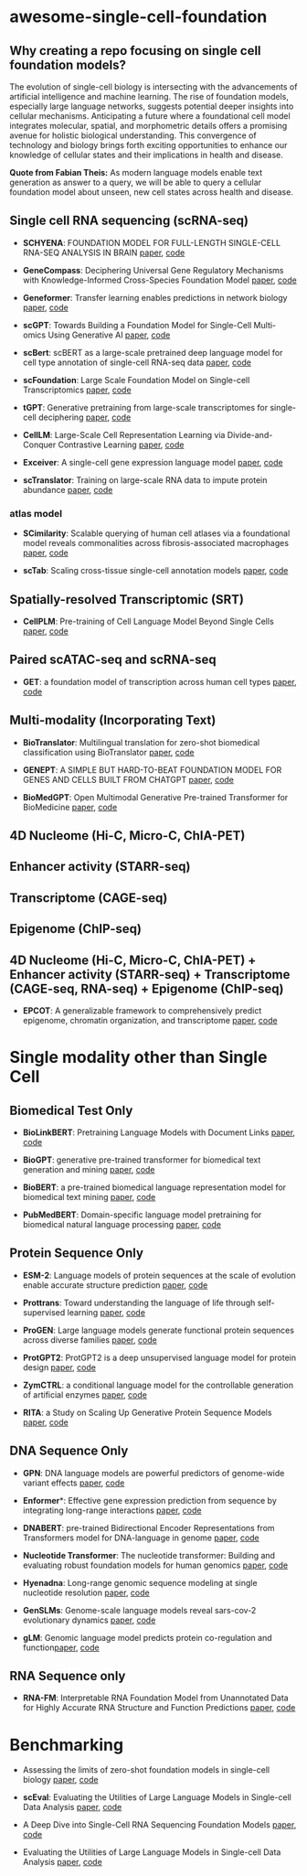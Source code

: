# awesome-single-cell-foundation

## Why creating a repo focusing on single cell foundation models?

The evolution of single-cell biology is intersecting with the advancements of artificial intelligence and machine learning. The rise of foundation models, especially large language networks, suggests potential deeper insights into cellular mechanisms. Anticipating a future where a foundational cell model integrates molecular, spatial, and morphometric details offers a promising avenue for holistic biological understanding. This convergence of technology and biology brings forth exciting opportunities to enhance our knowledge of cellular states and their implications in health and disease.

**Quote from Fabian Theis:** As modern language models enable text generation as answer to a query, we will be able to query a cellular foundation model about unseen, new cell states across health and disease.



## Single cell RNA sequencing (scRNA-seq)

- **SCHYENA**: FOUNDATION MODEL FOR FULL-LENGTH SINGLE-CELL RNA-SEQ ANALYSIS IN BRAIN [paper](https://arxiv.org/pdf/2310.02713.pdf), [code](https://github.com/scHyena2023/scHyena)

- **GeneCompass**: Deciphering Universal Gene Regulatory Mechanisms with Knowledge-Informed Cross-Species Foundation Model [paper](https://www.biorxiv.org/content/10.1101/2023.09.26.559542v1), [code](https://github.com/xCompass-AI/GeneCompass)

- **Geneformer**: Transfer learning enables predictions in network biology [paper](https://www.nature.com/articles/s41586-023-06139-9), [code](https://huggingface.co/ctheodoris/Geneformer)

- **scGPT**: Towards Building a Foundation Model for Single-Cell Multi-omics Using Generative AI [paper](https://www.biorxiv.org/content/10.1101/2023.04.30.538439v1), [code](https://github.com/bowang-lab/scGPT)

- **scBert**: scBERT as a large-scale pretrained deep language model for cell type annotation of single-cell RNA-seq data [paper](https://www.nature.com/articles/s42256-022-00534-z), [code](https://github.com/TencentAILabHealthcare/scBERT)

- **scFoundation**: Large Scale Foundation Model on Single-cell Transcriptomics [paper](https://www.biorxiv.org/content/10.1101/2023.05.29.542705v3), [code](https://github.com/biomap-research/scFoundation)

- **tGPT**: Generative pretraining from large-scale transcriptomes for single-cell deciphering [paper](https://www.sciencedirect.com/science/article/pii/S2589004223006132), [code](https://github.com/deeplearningplus/tGPT)

- **CellLM**: Large-Scale Cell Representation Learning via Divide-and-Conquer Contrastive Learning [paper](https://arxiv.org/pdf/2306.04371.pdf), [code](https://github.com/PharMolix/OpenBioMed/blob/main/README.md)

- **Exceiver**: A single-cell gene expression language model [paper](https://arxiv.org/pdf/2210.14330.pdf), [code](https://github.com/keiserlab/exceiver)

- **scTranslator**: Training on large-scale RNA data to impute protein abundance [paper](https://t.co/DHRtCmzaGK), [code](https://t.co/TC0OCOc0q7)

### atlas model

- **SCimilarity**: Scalable querying of human cell atlases via a foundational model reveals commonalities across fibrosis-associated macrophages [paper](https://www.biorxiv.org/content/10.1101/2023.07.18.549537v3), [code](https://github.com/Genentech/scimilarity)

- **scTab**: Scaling cross-tissue single-cell annotation models [paper](https://www.biorxiv.org/content/10.1101/2023.10.07.561331v1.full.pdf), [code](https://github.com/theislab/scTab)


## Spatially-resolved Transcriptomic (SRT)

- **CellPLM**: Pre-training of Cell Language Model Beyond Single Cells [paper](https://www.biorxiv.org/content/10.1101/2023.10.03.560734v1.full.pdf), [code](https://github.com/OmicsML/CellPLM)


## Paired  scATAC-seq and scRNA-seq

- **GET**: a foundation model of transcription across human cell types [paper](https://www.biorxiv.org/content/10.1101/2023.09.24.559168v1.full), [code](https://github.com/GET-Foundation)



## Multi-modality (Incorporating Text)

- **BioTranslator**: Multilingual translation for zero-shot biomedical classification using BioTranslator [paper](https://www.nature.com/articles/s41467-023-36476-2), [code](https://github.com/HanwenXuTHU/BioTranslatorProject)

- **GENEPT**: A SIMPLE BUT HARD-TO-BEAT FOUNDATION MODEL FOR GENES AND CELLS BUILT FROM CHATGPT [paper](https://www.biorxiv.org/content/10.1101/2023.10.16.562533v1), [code](https://github.com/yiqunchen/GenePT)

- **BioMedGPT**: Open Multimodal Generative Pre-trained Transformer for BioMedicine [paper](https://arxiv.org/abs/2308.09442), [code](https://github.com/PharMolix/OpenBioMed)


## 4D Nucleome (Hi-C, Micro-C, ChIA-PET)

## Enhancer activity (STARR-seq)

## Transcriptome (CAGE-seq)

## Epigenome (ChIP-seq)


## 4D Nucleome (Hi-C, Micro-C, ChIA-PET) + Enhancer activity (STARR-seq) + Transcriptome (CAGE-seq, RNA-seq) + Epigenome (ChIP-seq)

- **EPCOT**: A generalizable framework to comprehensively predict epigenome, chromatin organization, and transcriptome [paper](https://academic.oup.com/nar/article/51/12/5931/7177889), [code](https://github.com/liu-bioinfo-lab/EPCOT)



# Single modality other than Single Cell

## Biomedical Test Only

- **BioLinkBERT**: Pretraining Language Models with Document Links [paper](https://arxiv.org/pdf/2203.15827.pdf), [code](https://github.com/michiyasunaga/LinkBERT)

- **BioGPT**: generative pre-trained transformer for biomedical text generation and mining [paper](https://arxiv.org/pdf/2210.10341.pdf), [code](https://github.com/microsoft/BioGPT)

- **BioBERT**: a pre-trained biomedical language representation model for biomedical text mining [paper](https://arxiv.org/pdf/1901.08746.pdf), [code](https://github.com/dmis-lab/biobert)

- **PubMedBERT**: Domain-specific language model pretraining for biomedical natural language processing [paper](https://arxiv.org/pdf/2007.15779.pdf), [code](https://huggingface.co/microsoft/BiomedNLP-PubMedBERT-base-uncased-abstract)

## Protein Sequence Only

- **ESM-2**: Language models of protein sequences at the scale of evolution enable accurate structure prediction [paper](https://www.biorxiv.org/content/10.1101/2022.07.20.500902v1.full.pdf), [code](https://github.com/facebookresearch/esm)

- **Prottrans**: Toward understanding the language of life through self-supervised learning [paper](https://arxiv.org/abs/2007.06225), [code](https://github.com/agemagician/ProtTrans)


- **ProGEN**: Large language models generate functional protein sequences across diverse families [paper](https://www.nature.com/articles/s41587-022-01618-2), [code](https://github.com/salesforce/progen)

- **ProtGPT2**: ProtGPT2 is a deep unsupervised language model for protein design [paper](https://www.biorxiv.org/content/10.1101/2022.03.09.483666v1), [code](https://huggingface.co/nferruz/ProtGPT2)

- **ZymCTRL**: a conditional language model for the controllable generation of artificial enzymes [paper](https://www.mlsb.io/papers_2022/ZymCTRL_a_conditional_language_model_for_the_controllable_generation_of_artificial_enzymes.pdf), [code](https://huggingface.co/AI4PD/ZymCTRL)

- **RITA**: a Study on Scaling Up Generative Protein Sequence Models [paper](https://arxiv.org/pdf/2205.05789.pdf), [code](https://github.com/lightonai/RITA)

## DNA Sequence Only

- **GPN**: DNA language models are powerful predictors of genome-wide variant effects [paper](https://www.pnas.org/doi/10.1073/pnas.2311219120), [code](https://github.com/songlab-cal/gpn)

- **Enformer***: Effective gene expression prediction from sequence by integrating long-range interactions [paper](https://www.biorxiv.org/content/10.1101/2021.04.07.438649v1), [code](https://github.com/deepmind/deepmind-research/tree/master/enformer)

- **DNABERT**: pre-trained Bidirectional Encoder Representations from Transformers model for DNA-language in genome [paper](https://www.biorxiv.org/content/10.1101/2020.09.17.301879v1), [code](https://github.com/jerryji1993/DNABERT)

- **Nucleotide Transformer**: The nucleotide transformer: Building and evaluating robust foundation models for human genomics [paper](https://www.biorxiv.org/content/10.1101/2023.01.11.523679v1), [code](https://github.com/instadeepai/nucleotide-transformer)

- **Hyenadna**: Long-range genomic sequence modeling at single nucleotide resolution [paper](https://arxiv.org/pdf/2306.15794), [code](https://github.com/HazyResearch/hyena-dna)

- **GenSLMs**: Genome-scale language models reveal sars-cov-2 evolutionary dynamics [paper](https://www.biorxiv.org/content/10.1101/2022.10.10.511571v1), [code](https://github.com/ramanathanlab/genslm)

- **gLM**: Genomic language model predicts protein co-regulation and function[paper](https://www.biorxiv.org/content/10.1101/2023.04.07.536042v2), [code](https://github.com/y-hwang/gLM)


## RNA Sequence only
- **RNA-FM**: Interpretable RNA Foundation Model from Unannotated Data for Highly Accurate RNA Structure and Function Predictions [paper](https://arxiv.org/pdf/2204.00300.pdf), [code](https://github.com/ml4bio/RNA-FM)

# Benchmarking

- Assessing the limits of zero-shot foundation models in single-cell biology [paper](https://www.biorxiv.org/content/10.1101/2023.10.16.561085v1.full.pdf), [code](https://github.com/microsoft/zero-shot-scfoundation)


- **scEval**: Evaluating the Utilities of Large Language Models in Single-cell Data Analysis [paper](https://www.biorxiv.org/content/10.1101/2023.09.08.555192v3.full.pdf), [code](https://github.com/HelloWorldLTY/scEval)

- A Deep Dive into Single-Cell RNA Sequencing Foundation Models
[paper](https://www.biorxiv.org/content/10.1101/2023.10.19.563100v1.full.pdf), [code](https://github.com/clinicalml/sc-foundation-eval)

- Evaluating the Utilities of Large Language Models in Single-cell Data Analysis [paper](https://www.biorxiv.org/content/10.1101/2023.09.08.555192v1.full), [code](https://github.com/HelloWorldLTY/scEval)


